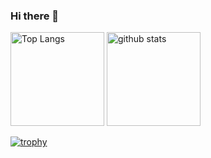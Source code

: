 ### Hi there 👋

<!--
**sasagar/sasagar** is a ✨ _special_ ✨ repository because its `README.md` (this file) appears on your GitHub profile.

Here are some ideas to get you started:

- 🔭 I’m currently working on ...
- 🌱 I’m currently learning ...
- 👯 I’m looking to collaborate on ...
- 🤔 I’m looking for help with ...
- 💬 Ask me about ...
- 📫 How to reach me: ...
- 😄 Pronouns: ...
- ⚡ Fun fact: ...
-->

<div align="left"> 
  <img alt="Top Langs" height="150px" src="https://github-readme-stats.vercel.app/api/top-langs/?username=sasagar&layout=compact&theme=tokyonight">
  <img alt="github stats" height="150px" src="https://github-readme-stats.vercel.app/api?username=sasagar&theme=tokyonight&show_icons=true">
</div>

[![trophy](https://github-profile-trophy.vercel.app/?username=sasagar&theme=tokyonight&column=7)](https://github.com/ryo-ma/github-profile-trophy)
